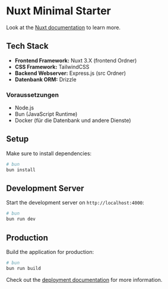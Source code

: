# Nuxt Minimal Starter

Look at the [Nuxt documentation](https://nuxt.com/docs/getting-started/introduction) to learn more.

## Tech Stack

- **Frontend Framework:** Nuxt 3.X (frontend Ordner)
- **CSS Framework:** TailwindCSS
- **Backend Webserver:** Express.js (src Ordner)
- **Datenbank ORM:** Drizzle

### Voraussetzungen

- Node.js
- Bun (JavaScript Runtime)
- Docker (für die Datenbank und andere Dienste)

## Setup

Make sure to install dependencies:

```bash
# bun
bun install
```

## Development Server

Start the development server on `http://localhost:4000`:

```bash
# bun
bun run dev
```

## Production

Build the application for production:

```bash
# bun
bun run build
```

Check out the [deployment documentation](https://nuxt.com/docs/getting-started/deployment) for more information.
